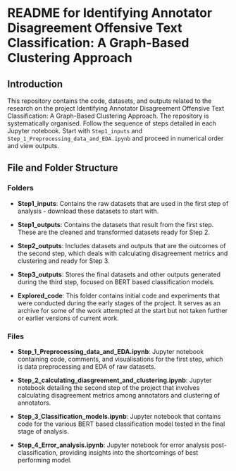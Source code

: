 # README for Identifying Annotator Disagreement Offensive Text Classification: A Graph-Based Clustering Approach

## Introduction

This repository contains the code, datasets, and outputs related to the research on the project Identifying Annotator Disagreement Offensive Text Classification: A Graph-Based Clustering Approach. The repository is systematically organised. 
Follow the sequence of steps detailed in each Jupyter notebook. Start with `Step1_inputs` and `Step_1_Preprocessing_data_and_EDA.ipynb` and proceed in numerical order and view outputs.

## File and Folder Structure

### Folders

  
- **Step1_inputs**: Contains the raw datasets that are used in the first step of analysis - download these datasets to start with.
  
- **Step1_outputs**: Contains the datasets that result from the first step. These are the cleaned and transformed datasets ready for Step 2.
  
- **Step2_outputs**: Includes datasets and outputs that are the outcomes of the second step, which deals with calculating disagreement metrics and clustering and ready for Step 3.
  
- **Step3_outputs**: Stores the final datasets and other outputs generated during the third step, focused on BERT based classification models.

- **Explored_code**: This folder contains initial code and experiments that were conducted during the early stages of the project. It serves as an archive for some of the work attempted at the start but not taken further or earlier versions of current work.

  
  
### Files

- **Step_1_Preprocessing_data_and_EDA.ipynb**: Jupyter notebook containing code, comments, and visualisations for the first step, which is data preprocessing and EDA of raw datasets.
  
- **Step_2_calculating_diasgreement_and_clustering.ipynb**: Jupyter notebook detailing the second step of the project that involves calculating disagreement metrics among annotators and clustering of annotators.
  
- **Step_3_Classification_models.ipynb**: Jupyter notebook that contains code for the various BERT based classification model tested in the final stage of analysis.
  
- **Step_4_Error_analysis.ipynb**: Jupyter notebook for error analysis post-classification, providing insights into the shortcomings of best performing model.

  
